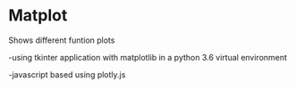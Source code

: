 # Matplot
Shows different funtion plots 

-using tkinter application with matplotlib in a python 3.6 virtual environment

-javascript based using plotly.js
